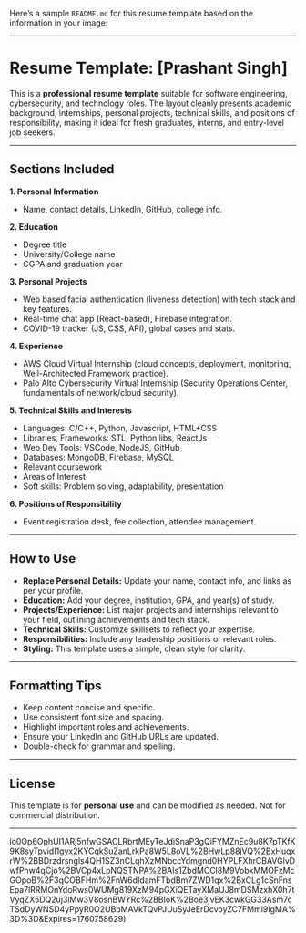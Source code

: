 Here’s a sample `README.md` for this resume template based on the information in your image:

***

# Resume Template: [Prashant Singh]

This is a **professional resume template** suitable for software engineering, cybersecurity, and technology roles. The layout cleanly presents academic background, internships, personal projects, technical skills, and positions of responsibility, making it ideal for fresh graduates, interns, and entry-level job seekers.

***

## Sections Included

**1. Personal Information**
- Name, contact details, LinkedIn, GitHub, college info.

**2. Education**
- Degree title
- University/College name
- CGPA and graduation year

**3. Personal Projects**
- Web based facial authentication (liveness detection) with tech stack and key features.
- Real-time chat app (React-based), Firebase integration.
- COVID-19 tracker (JS, CSS, API), global cases and stats.

**4. Experience**
- AWS Cloud Virtual Internship (cloud concepts, deployment, monitoring, Well-Architected Framework practice).
- Palo Alto Cybersecurity Virtual Internship (Security Operations Center, fundamentals of network/cloud security).

**5. Technical Skills and Interests**
- Languages: C/C++, Python, Javascript, HTML+CSS
- Libraries, Frameworks: STL, Python libs, ReactJs
- Web Dev Tools: VSCode, NodeJS, GitHub
- Databases: MongoDB, Firebase, MySQL
- Relevant coursework
- Areas of Interest
- Soft skills: Problem solving, adaptability, presentation

**6. Positions of Responsibility**
- Event registration desk, fee collection, attendee management.

***

## How to Use

- **Replace Personal Details:** Update your name, contact info, and links as per your profile.
- **Education:** Add your degree, institution, GPA, and year(s) of study.
- **Projects/Experience:** List major projects and internships relevant to your field, outlining achievements and tech stack.
- **Technical Skills:** Customize skillsets to reflect your expertise.
- **Responsibilities:** Include any leadership positions or relevant roles.
- **Styling:** This template uses a simple, clean style for clarity.

***

## Formatting Tips

- Keep content concise and specific.
- Use consistent font size and spacing.
- Highlight important roles and achievements.
- Ensure your LinkedIn and GitHub URLs are updated.
- Double-check for grammar and spelling.

***

## License

This template is for **personal use** and can be modified as needed. Not for commercial distribution.

***

lo0Op6OphUI1ARj5nfwGSACLRbrtMEyTeJdiSnaP3gQiFYMZnEc9u8K7pTKfK9K8syTpvidI1gyx2KYCqkSuZanLrkPa8W5L8oVL%2BHwLp88jVQ%2BxHuqxrW%2BBDrzdrsngls4QH1SZ3nCLqhXzMNbccYdmgnd0HYPLFXhrCBAVGlvDwfPnw4qCjo%2BVCp4xLpNQSTNPA%2BAIs1ZbdMCCl8M9VobkMMOFzMcGOpoB%2F3qCOBFHm%2FnW6dIdamFTbdBm7ZWD1qx%2BxCLg1cSnFnsEpa7lRRMOnYdoRws0WUMg819XzM94pGXiQETayXMaUJ8mDSMzxhX0h7tVyqZX5DQ2uj3lMw3V8osnBWYRc%2BBIoK%2Boe3jvEK3cwkGG33Asm7cTSdDyWNSD4yPpyR0O2UBbMAVkTQvPJUuSyJeErDcvoyZC7FMmi9IgMA%3D%3D&Expires=1760758629)
